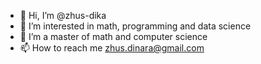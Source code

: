 - 👋 Hi, I’m @zhus-dika
- 👀 I’m interested in math, programming and data science
- 🌱 I’m a master of math and computer science
- 📫 How to reach me zhus.dinara@gmail.com

<!---
zhus-dika/zhus-dika is a ✨ special ✨ repository because its `README.md` (this file) appears on your GitHub profile.
You can click the Preview link to take a look at your changes.
--->
<!---
- 🚀 AI-powered economist meets Simulink engineer
- 🔬 Building CGE models, training AlphaZero agents, simulating seismic-safe buildings & Mars rovers
- 🎮 Researching Kazakh traditional games with reinforcement learning
- 📊 Turning SAM tables and tax systems into dynamic policy insights
- 🧠 Exploring deep learning, control theory, and multi-agent systems
- 🌍 Bridging economics, code & robotics — one experiment at a time
--->
